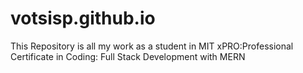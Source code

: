 # votsisp.github.io
This Repository is all my work as a student in MIT xPRO:Professional Certificate in Coding: Full Stack Development with MERN
